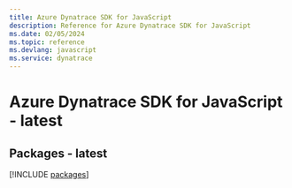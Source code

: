 ```yaml
---
title: Azure Dynatrace SDK for JavaScript
description: Reference for Azure Dynatrace SDK for JavaScript
ms.date: 02/05/2024
ms.topic: reference
ms.devlang: javascript
ms.service: dynatrace
---
```

# Azure Dynatrace SDK for JavaScript - latest
## Packages - latest
[!INCLUDE [packages](dynatrace-index.md)]
